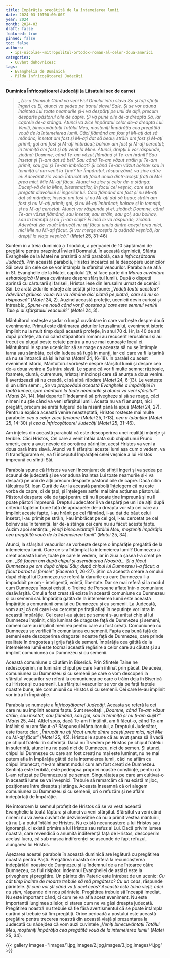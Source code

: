 ```yaml
---
title: Împărăția pregătită de la întemeierea lumii
date: 2024-03-10T00:00:00Z
year: 2024
month: 2024-03
draft: false
featured: true
pinned: false
toc: false
authors:
  - ips-nicolae--mitropolitul-ortodox-roman-al-celor-doua-americi  
categories:
  - Cuvânt duhovnicesc
tags:
  - Evanghelia de Duminică
  - Pilda Înfricoșătoarei Judecăți
---
```

**Duminica Înfricoșătoarei Judecăți (a Lăsatului sec de carne)**

> _„Zis-a Domnul: Când va veni Fiul Omului întru slava Sa și toți sfinții îngeri cu El, atunci va ședea pe tronul slavei Sale. Și se vor aduna înaintea Lui toate neamurile și-i va despărți pe unii de alții, precum desparte păstorul oile de capre. Și va pune oile de-a dreapta Sa, iar caprele de-a stânga. Atunci va zice Împăratul celor de-a dreapta Lui: Veniți, binecuvântații Tatălui Meu, moșteniți Împărăția cea pregătită vouă de la întemeierea lumii. Căci flămând am fost și Mi-ați dat să mănânc; însetat am fost și Mi-ați dat să beau; străin am fost și M-ați primit; gol am fost și M-ați îmbrăcat; bolnav am fost și M-ați cercetat; în temniță am fost și ați venit la Mine. Atunci, drepții Îi vor răspunde, zicând: Doamne, când Te-am văzut flămând și Te-am hrănit? Sau însetat și Ţi-am dat să bei? Sau când Te-am văzut străin și Te-am primit, sau gol și Te-am îmbrăcat? Și când Te-am văzut bolnav sau în temniță și am venit la Tine? Iar Împăratul, răspunzând, va zice către ei: Adevărat zic vouă: Întrucât ați făcut unuia dintr-acești frați ai Mei prea mici, Mie Mi-ați făcut. Atunci va zice și celor de-a stânga: Duceți-vă de la Mine, blestemaților, în focul cel veșnic, care este pregătit diavolului și îngerilor lui. Căci flămând am fost și nu Mi-ați dat să mănânc; însetat am fost și nu Mi-ați dat să beau; străin am fost și nu M-ați primit; gol, și nu M-ați îmbrăcat; bolnav și în temniță, și nu M-ați cercetat. Atunci vor răspunde și ei, zicând: Doamne, când Te-am văzut flămând, sau însetat, sau străin, sau gol, sau bolnav, sau în temniță și nu Ţi-am slujit? El însă le va răspunde, zicând: Adevărat zic vouă: Întrucât nu ați făcut unuia dintre acești prea mici, nici Mie nu Mi-ați făcut. Și vor merge aceștia la osândă veșnică, iar drepții la viața veșnică.”_ (**_Matei_ 25, 31-46**)

Suntem în a treia duminică a Triodului, a perioadei de 10 săptămâni de pregătire pentru praznicul Învierii Domnului. În această duminică, Sfânta Evanghelie de la Matei ne prezintă o altă parabolă, cea a _Înfricoșătoarei Judecăți_. Prin această parabolă, Hristos încearcă să le descopere ucenicilor Săi ceva din cele ce se vor întâmpla la sfârșitul veacurilor. Parabola se află în Sf. Evanghelie de la Matei, capitolul 25, și face parte din _Marea cuvântare eshatologică_ (Marea cuvântare despre sfârșitul lumii). După o dispută aprinsă cu cărturarii și fariseii, Hristos iese din Ierusalim urmat de ucenicii Săi. Le arată zidurile mărețe ale cetății și le spune: _„Vedeți toate acestea? Adevărat grăiesc vouă: Nu va rămâne aici piatră pe piatră, care să nu se risipească”_ (_Matei_ 24, 2). Auzind această profeție, ucenicii devin curioși și întreabă: _„Spune-ne nouă când vor fi acestea și care este semnul venirii Tale și al sfârșitului veacului?”_ (_Matei_ 24, 3).

Mântuitorul rostește așadar o lungă cuvântare în care vorbește despre două evenimente. Primul este dărâmarea zidurilor Ierusalimului, eveniment istoric împlinit nu la mult timp după această profeție, în anul 70 d. Hr, la 40 de ani după profeție, atunci când stăpânitorii romani au recucerit Ierusalimul și au trecut cu plugul peste cetate pentru a nu se mai cunoaște locul ei. Mântuitorul le spune ucenicilor să se roage ca aceasta să nu se întâmple iarna sau sâmbăta, cei din Iudeea să fugă în munți, iar cel care va fi la țarină să nu se întoarcă să își ia haina (_Matei_ 24, 16-18). În paralel cu acest eveniment istoric, Mântuitorul vorbește despre sfârșitul lumii și despre cea de-a doua venire a Sa întru slavă. Le spune că vor fi multe semne: războaie, foamete, ciumă, cutremure, hristoși mincinoși care să anunțe a doua venire. Îi avertizează să nu creadă, ci să aibă răbdare (_Matei_ 24, 6-13). Le vestește și un ultim semn: _„Se va propovădui această Evanghelie a Împărăției în toată lumea, spre mântuire la toate neamurile și atunci va veni sfârșitul”_ (_Matei_ 24, 14). Mai departe îi îndeamnă să privegheze și să se roage, căci nimeni nu știe când va veni sfârșitul lumii. Acesta nu va fi anunțat, nici pregătit, precum se arată fulgerul de la răsărit până la apus (_Matei_ 24, 27). Pentru a explica această venire neașteptată, Hristos rostește mai multe parabole: _cea a celor zece fecioare_ (_Matei_ 25, 1-13), _cea a talanților_ (_Matei_ 25, 14-30) și _cea a Înfricoșătoarei Judecăți_ (_Matei_ 25, 31-46).

Am înțeles din această parabolă că este descoperirea unei realități mărețe și teribile. Căci Hristos, Cel care a venit întâia dată sub chipul unui Prunc smerit, care a avut nevoie de ocrotirea părinților, acest Hristos va veni a doua oară întru slavă. Atunci va fi sfârșitul acestei lumi așa cum o vedem, va fi transfigurarea ei, va fi începutul Împărăției celei veșnice a lui Hristos împreună cu sfinții Săi.

Parabola spune că Hristos va veni înconjurat de sfinții îngeri și va ședea pe scaunul de judecată și se vor aduna înaintea Lui toate neamurile și-i va despărți pe unii de alții precum desparte păstorul oile de capre. Dacă citim tâlcuirea Sf. Ioan Gură de Aur la această parabolă înțelegem că nu este vorba de capre, ci de țapi, și înțelegem astfel mai bine acțiunea păstorului. Păstorul desparte oile de țapi pentru că nu îi poate ține împreună și nu îi poate păstori împreună. Dreptul Judecător îi va despărți pe unii de alții după criteriul faptelor bune față de aproapele: de-a dreapta vor sta cei care au împlinit aceste fapte, l-au hrănit pe cel flămând, i-au dat de băut celui însetat, l-au primit pe străin, l-au îmbrăcat pe cel gol, l-au cercetat pe cel bolnav sau în temniță. Iar de-a stânga cei care nu au făcut aceste fapte. Auzim apoi sentința: _„Veniți binecuvântații Tatălui Meu, moșteniți Împărăția cea pregătită vouă de la întemeierea lumii”_ (_Matei_ 25, 34).

Atunci, la sfârșitul veacurilor se vorbește despre o Împărăție pregătită de la întemeierea lumii. Oare ce s-a întâmplat la întemeierea lumii? Dumnezeu a creat această lume, toate pe care le vedem, iar în ziua a șasea l-a creat pe om. _„Să facem om după chipul și asemănarea Noastră… Și a făcut Dumnezeu pe om după chipul Său; după chipul lui Dumnezeu l-a făcut; a făcut bărbat și femeie”_ (_Facerea_ 1, 26-27). Știm că această creare a omului după chipul lui Dumnezeu se referă la darurile cu care Dumnezeu l-a împodobit pe om - inteligență, voință, libertate. Dar se mai referă și la modul cum Dumnezeu Însuși există, o Treime de Persoane aflate într-o comuniune desăvârșită. Omul a fost creat să existe în această comuniune cu Dumnezeu și cu semenii săi. Împărăția gătită de la întemeierea lumii este această Împărăție a comuniunii omului cu Dumnezeu și cu semenii. La Judecată, vom auzi că cei care i-au cercetat pe frații aflați în neputințe vor intra în această Împărăție. Cei care i-au ajutat pe semeni s-au arătat chip al lui Dumnezeu împlinit, chip luminat de dragoste față de Dumnezeu și semeni, oameni care au împlinit menirea pentru care au fost creați. Comuniunea cu Dumnezeu se verifică în comuniunea cu semenii. Fapta cea bună față de semeni este descoperirea dragostei noastre față de Dumnezeu, care prinde realitate în dragostea și grija față de semeni. Împărăția cea gătită de la întemeierea lumii este tocmai această regăsire a celor care au căutat și au împlinit comuniunea cu Dumnezeu și cu semenii.

Această comuniune o căutăm în Biserică. Prin Sfintele Taine ne redescoperim, ne luminăm chipul pe care l-am întinat prin păcat. De aceea, comuniunea cu Dumnezeu și cu semenii pe care o vom descoperi la sfârșitul veacurilor se referă la comuniunea pe care o trăim deja în Biserică cu Hristos și cu semenii. La sfârșitul veacurilor se vor da pe față faptele noastre bune, ale comuniunii cu Hristos și cu semenii. Cei care le-au împlinit vor intra în Împărăție.

Parabola se numește a _Înfricoșătoarei Judecăți_. Aceasta se referă la cei care nu au împlinit aceste fapte. Sunt revoltați: _„Doamne, când Te-am văzut străin, sau însetat, sau flămând, sau gol, sau în temniță și nu ți-am slujit?”_ (_Matei_ 25, 44). Altfel spus, dacă Te-am fi întâlnit, am fi făcut-o, când Te-am întâlnit și nu am făcut-o? Răspunsul Mântuitorului, a Dreptului Judecător, este foarte clar: _„Întrucât nu ați făcut unuia dintre acești prea mici, nici Mie nu Mi-ați făcut”_ (_Matei_ 25, 45). Hristos le spune că au avut șansa să Îl vadă pe chipul fratelui în suferință. Dacă nu Îl vedem pe Hristos pe chipul fratelui în suferință, atunci nu ne pasă nici de Dumnezeu, nici de semen. Și atunci, chipul lui Dumnezeu cu care am fost creați nu mai este luminat, nu ne mai putem afla în Împărăția gătită de la întemeierea lumii, căci ne aflăm cu chipul întunecat, ne-am alterat modul cum am fost creați de Dumnezeu. Sentința este teribilă, este pedeapsa propriei noastre conștiințe, pentru că L-am refuzat pe Dumnezeu și pe semen. Singurătatea pe care am cultivat-o în această lume se va înveșnici. Trebuie să remarcăm că nu există mijloc, poziționare între dreapta și stânga. Aceasta înseamnă că ori alegem comuniunea cu Dumnezeu și cu semenii, ori o refuzăm și ne aflăm îndepărtați de Împărăție.

Ne întoarcem la semnul profețit de Hristos că se va vesti această Evanghelie la toată făptura și atunci va veni sfârșitul. Sfârșitul va veni când nimeni nu va avea cuvânt de dezvinovățire că nu a primit vestea mântuirii, că nu L-a putut întâlni pe Hristos. Nu există necunoaștere a lui Hristos sau ignoranță, ci există primire a lui Hristos sau refuz al Lui. Dacă privim lumea noastră, care revendică o anumită indiferență față de Hristos, descoperim același lucru, că sub masca indiferenței se ascunde de fapt refuzul, alungarea lui Hristos.

Așezarea acestei parabole în această duminică are legătură cu pregătirea noastră pentru Paști. Pregătirea noastră se referă la recunoașterea îndepărtării noastre de Dumnezeu și la îndemnul de a ne întoarce către Dumnezeu, ca fiul risipitor. Îndemnul Evangheliei de astăzi este la priveghere și pregătire. Un părinte din Pateric este întrebat de un ucenic: _Cu cât timp înainte de moarte trebuie să mă pregătesc? Cu un ceas_, răspunde părintele. _Și cum voi ști când va fi acel ceas? Aceasta este taina vieții, căci nu știm_, răspunde din nou părintele. Pregătirea trebuie să înceapă imediat. Nu este important când, ci cum ne va afla acest eveniment. Nu este importantă lungimea zilelor, ci starea cum ne va găsi dreapta judecată. Pregătirea noastră nu trebuie să fie fără avertismentul că se poate întâmpla curând și trebuie să fim pregătiți. Orice perioadă a postului este această pregătire pentru trecerea noastră din această viață și prezentarea la Judecată cu nădejdea că vom auzi cuvintele _„Veniți binecuvântații Tatălui Meu, moșteniți Împărăția cea pregătită vouă de la întemeierea lumii”_ (_Matei_ 25, 34).

{{< gallery images="images/1.jpg,images/2.jpg,images/3.jpg,images/4.jpg" >}}